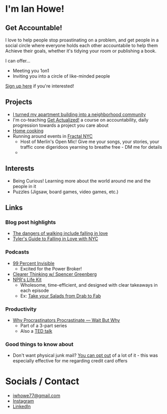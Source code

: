 # I'm Ian Howe!

## Get Accountable! 
I love to help people stop proastinating on a problem, and get people in a social circle where everyone holds each other accountabile to help them Achieve their goals, whether it's tidying your room or publishing a book. 

I can offer...
- Meeting you 1on1 
- Inviting you into a circle of like-minded people

[Sign up here](https://forms.gle/5RHuzvKszHsoJEKo6) if you're interested!

## Projects 
- [I turned my apartment building into a neighborhood community](https://ianhowe.substack.com/p/community-without-the-commute)
- I'm co-teaching [Get Actualized!](https://www.notion.so/ulyart/Get-Actualized-class-resources-18529d498c83806cb79dd2c49d3f394c) a course on accountability, daily progression towards a project you care about 
- [Home cooking](/homeCooking)
- Running around events in [Fractal NYC](https://fractalnyc.com/) 
  - Host of Merlin's Open Mic! Give me your songs, your stories, your traffic cone digeridoos yearning to breathe free - DM me for details
  - 
 
## Interests 
- Being Curious\! Learning more about the world around me and the people in it   
- Puzzles (Jigsaw, board games, video games, etc.) 

## Links 

### Blog post highlights

* [The dangers of walking include falling in love](https://bessstillman.substack.com/p/the-dangers-of-walking-include-falling)   
* [Tyler's Guide to Falling in Love with NYC](https://tyleralterman.notion.site/Tyler-s-guide-to-falling-in-love-with-NYC-dc371f0f0f284f0bab2ca74b671c80e4) 

### Podcasts 

* [99 Percent Invisible](https://99percentinvisible.org/episodes/)   
  * Excited for the Power Broker\!   
* [Clearer Thinking w/ Spencer Greenberg](https://podcast.clearerthinking.org/)  
* [NPR's Life Kit](https://open.spotify.com/show/5J0xAfsLX7bEYzGxOin4Sd?si=7d35cb475c174ff3)  
  * Wholesome, time-efficient, and designed with clear takeaways in each episode  
  * Ex: [Take your Salads from Drab to Fab](https://open.spotify.com/episode/6awpXDXExbRzMpPYSXsDT9?si=a044ae7e2b0f429e) 

### Productivity 

* [Why Procrastinators Procrastinate — Wait But Why](https://waitbutwhy.com/2013/10/why-procrastinators-procrastinate.html)  
  * Part of a 3-part series   
  * Also a [TED talk](https://www.youtube.com/watch?v=arj7oStGLkU) 

### Good things to know about  

* Don't want physical junk mail? [You can opt out](https://consumer.ftc.gov/articles/how-stop-junk-mail) of a lot of it - this was especially effective for me regarding credit card offers

<!-- * [The MTA has a whatsapp!](https://api.whatsapp.com/send/?phone=16466286743&text=Hello,+MTA.+I+have+a+question&type=phone_number&app_absent=0) Easy opportunity to be proactive and make the subways a little bit more responsive to the chaos we often witness -->

<!-- ## Infotainment 

* Bill Wurtz \- The history of Japan -->


<!-- # WIP/figure out later

## Personal Philosophy 

* TBD -->



# Socials / Contact

* [iwhowe77@gmail.com](mailto:iwhowe77@gmail.com)   
* [Instagram](https://www.instagram.com/defnotacactus/)   
* [LinkedIn](https://www.linkedin.com/in/ian-howe-softeng/)


